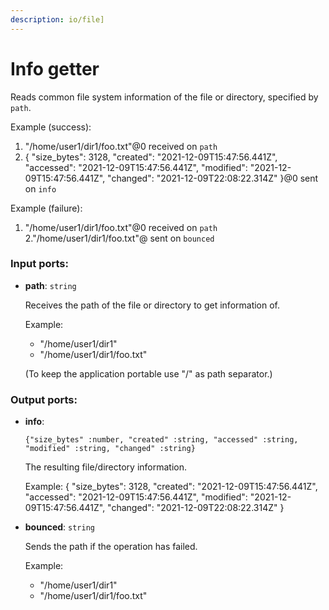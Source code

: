```yaml
---
description: io/file]
---
```


# Info getter

Reads common file system information of the file or directory, specified by `path`.

Example (success):
1. "/home/user1/dir1/foo.txt"@0 received on `path`
2. {
  "size_bytes": 3128,
  "created": "2021-12-09T15:47:56.441Z",
  "accessed": "2021-12-09T15:47:56.441Z",
  "modified": "2021-12-09T15:47:56.441Z",
  "changed": "2021-12-09T22:08:22.314Z"
}@0 sent on `info`

Example (failure):
1. "/home/user1/dir1/foo.txt"@0 received on `path`
2."/home/user1/dir1/foo.txt"@ sent on `bounced`

### Input ports:

* __path__: `string`

    Receives the path of the file or directory to get information of.
    
    Example:
    - "/home/user1/dir1"
    - "/home/user1/dir1/foo.txt"
    
    (To keep the application portable use "/" as path separator.)

### Output ports:

* __info__: 
    ```
    {"size_bytes" :number, "created" :string, "accessed" :string, "modified" :string, "changed" :string}
    ```

    The resulting file/directory information.
    
    Example:
    {
      "size_bytes": 3128,
      "created": "2021-12-09T15:47:56.441Z",
      "accessed": "2021-12-09T15:47:56.441Z",
      "modified": "2021-12-09T15:47:56.441Z",
      "changed": "2021-12-09T22:08:22.314Z"
    }


* __bounced__: `string`

    Sends the path if the operation has failed.
    
    Example:
    - "/home/user1/dir1"
    - "/home/user1/dir1/foo.txt"

